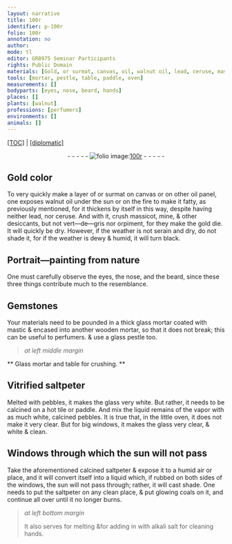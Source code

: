 ```yaml
---
layout: narrative
title: 100r
identifier: p-100r
folio: 100r
annotation: no
author:
mode: tl
editor: GR8975 Seminar Participants
rights: Public Domain
materials: [Gold, or surmat, canvas, oil, walnut oil, lead, ceruse, massicot, mine, vert-de-gris, orpiment, gold, Gemstones, glass, mastic, wooden, Glass, saltpeter, pebbles, coals, alkali salt]
tools: [mortar, pestle, table, paddle, oven]
measurements: []
bodyparts: [eyes, nose, beard, hands]
places: []
plants: [walnut]
professions: [perfumers]
environments: []
animals: []
---
```


<p><a href="{{ site.baseurl }}/translation/">[TOC]</a> | <a href="{{ site.baseurl }}/texts/p-100r_tc/" target="_blank">[diplomatic]</a></p><div class="folio" align="center">- - - - - <a href="http://gallica.bnf.fr/ark:/12148/btv1b10500001g/f205.image" target="_blank"><img src="https://cu-mkp.github.io/2017-workshop-edition/assets/photo-icon.png" alt="folio image: " style="display:inline-block; margin-bottom:-3px;"/>100r</a> - - - - - </div>  
  

## <span class="m">Gold</span> color

 
To very quickly make a layer of <span class="m">or <span class="del">sur</span>mat</span> on <span class="m">canvas</span> or on other <span class="m">oil</span> panel, one exposes <span class="m"><span class="pa">walnut</span> oil</span> under the sun or on the fire to make it fatty, as previously mentioned, for it thickens by itself in this way, despite having neither <span class="m">lead</span>, nor <span class="m">ceruse</span>. And with it, crush <span class="m">massicot</span>, <span class="m">mine</span>, & other desiccants, but not <span class="m">vert—de—gris</span> nor <span class="m">orpiment</span>, for they make the <span class="m">gold</span> die. It will quickly be dry. However, if the weather is not serain and dry, do not shade it, for if the weather is dewy & humid, it will turn black.
 
 
  

## Portrait—painting from nature

 
One must carefully <span class="sn">observe </span>the <span class="bp">eyes</span>, the <span class="bp">nose</span>, and the <span class="bp">beard</span>, since these three things contribute much to the resemblance.
 
 
  

## <span class="m">Gemstones</span>

 
Your materials need to be pounded in a thick <span class="m">glass</span> <span class="tl">mortar</span> coated with <span class="m">mastic</span> & encased into another <span class="m">wooden</span> <span class="tl">mortar</span>, so that it does not break; this can be useful to <span class="pro">perfumers</span>. & use a <span class="m">glass</span> <span class="tl">pestle</span> too.
 
 
> *at left middle margin*
> 
> 
>    

** <span class="m">Glass</span> <span class="tl">mortar</span> and <span class="tl">table</span> for crushing. **

 
 
  

## Vitrified <span class="m">saltpeter</span>

 
 Melted with <span class="m">pebbles</span>, it makes the <span class="m">glass</span> very white. But rather, it needs to be calcined on a hot tile or <span class="tl">paddle</span>. And mix the liquid remains of the vapor with as much white, calcined <span class="m">pebbles</span>. It is true that, in the little <span class="tl">oven</span>, it does not make it very clear. But for big windows, it makes the <span class="m">glass</span> very clear, & white & clean.
 
 
  

## Windows through which the sun will not pass

 
Take the aforementioned calcined <span class="m">saltpeter</span> & expose it to a humid air or place, and it will convert itself into a liquid which, if rubbed on both sides of the windows, the sun will not pass through; rather, it will cast shade. One needs to put the <span class="m">saltpeter</span> on any clean place, & put glowing <span class="m">coals</span> on it, and continue all over until it no longer burns.
 
> *at left bottom margin*
> 
> 
>   It also serves for melting &for adding in with <span class="m">alkali salt</span> for cleaning <span class="bp">hands</span>.
 
